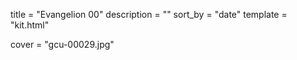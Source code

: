 
title = "Evangelion 00"
description = ""
sort_by = "date"
template = "kit.html"


cover = "gcu-00029.jpg"
